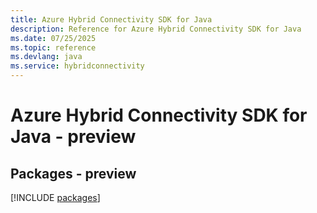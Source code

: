 ```yaml
---
title: Azure Hybrid Connectivity SDK for Java
description: Reference for Azure Hybrid Connectivity SDK for Java
ms.date: 07/25/2025
ms.topic: reference
ms.devlang: java
ms.service: hybridconnectivity
---
```

# Azure Hybrid Connectivity SDK for Java - preview
## Packages - preview
[!INCLUDE [packages](hybrid-connectivity-index.md)]